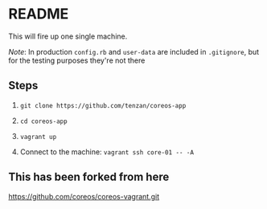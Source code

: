 # README

This will fire up one single machine.

_Note_: In production `config.rb` and `user-data` are included in `.gitignore`, but for the testing purposes they're not there

## Steps

1. `git clone https://github.com/tenzan/coreos-app`

2. `cd coreos-app`

3. `vagrant up`

4. Connect to the machine: `vagrant ssh core-01 -- -A`

## This has been forked from here
https://github.com/coreos/coreos-vagrant.git
